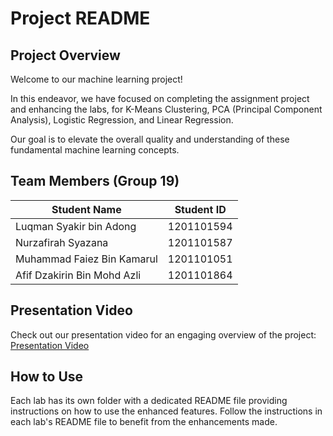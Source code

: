 # Project README

## Project Overview

Welcome to our machine learning project! <br> 

In this endeavor, we have focused on completing the assignment project and enhancing the labs, for K-Means Clustering, PCA (Principal Component Analysis), Logistic Regression, and Linear Regression. 

Our goal is to elevate the overall quality and understanding of these fundamental machine learning concepts.

## Team Members (Group 19)

| Student Name                | Student ID  |
|-----------------------------|-------------|
| Luqman Syakir bin Adong     | 1201101594  |
| Nurzafirah Syazana          | 1201101587  |
| Muhammad Faiez Bin Kamarul  | 1201101051  |
| Afif Dzakirin Bin Mohd Azli | 1201101864  |

## Presentation Video

Check out our presentation video for an engaging overview of the project: [Presentation Video](https://www.youtube.com/watch?v=pMWhrXyjRb8&ab_channel=AfifDzakirinMohdAzli)

## How to Use

Each lab has its own folder with a dedicated README file providing instructions on how to use the enhanced features. Follow the instructions in each lab's README file to benefit from the enhancements made.